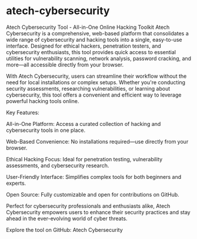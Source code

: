 # atech-cybersecurity
Atech Cybersecurity Tool - All-in-One Online Hacking Toolkit
Atech Cybersecurity is a comprehensive, web-based platform that consolidates a wide range of cybersecurity and hacking tools into a single, easy-to-use interface. Designed for ethical hackers, penetration testers, and cybersecurity enthusiasts, this tool provides quick access to essential utilities for vulnerability scanning, network analysis, password cracking, and more—all accessible directly from your browser.

With Atech Cybersecurity, users can streamline their workflow without the need for local installations or complex setups. Whether you're conducting security assessments, researching vulnerabilities, or learning about cybersecurity, this tool offers a convenient and efficient way to leverage powerful hacking tools online.

Key Features:

All-in-One Platform: Access a curated collection of hacking and cybersecurity tools in one place.

Web-Based Convenience: No installations required—use directly from your browser.

Ethical Hacking Focus: Ideal for penetration testing, vulnerability assessments, and cybersecurity research.

User-Friendly Interface: Simplifies complex tools for both beginners and experts.

Open Source: Fully customizable and open for contributions on GitHub.

Perfect for cybersecurity professionals and enthusiasts alike, Atech Cybersecurity empowers users to enhance their security practices and stay ahead in the ever-evolving world of cyber threats.

Explore the tool on GitHub: Atech Cybersecurity
